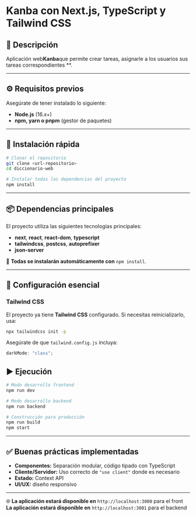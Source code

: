# Kanba con Next.js, TypeScript y Tailwind CSS

## 📌 Descripción

Aplicación web**Kanba**que permite crear tareas, asignarle a los usuarios sus tareas correspondientes **.

---

## ⚙️ Requisitos previos

Asegúrate de tener instalado lo siguiente:

- **Node.js** (16.x+)
- **npm, yarn o pnpm** (gestor de paquetes)

---

## 🚀 Instalación rápida

```bash
# Clonar el repositorio
git clone <url-repositorio>
cd diccionario-web

# Instalar todas las dependencias del proyecto
npm install
```

---

## 📦 Dependencias principales

El proyecto utiliza las siguientes tecnologías principales:

- **next**, **react**, **react-dom**, **typescript**
- **tailwindcss**, **postcss**, **autoprefixer**
- **json-server**

🌟 **Todas se instalarán automáticamente con** `npm install`.

---

## 🎨 Configuración esencial

### Tailwind CSS

El proyecto ya tiene **Tailwind CSS** configurado. Si necesitas reinicializarlo, usa:

```bash
npx tailwindcss init -p
```

Asegúrate de que `tailwind.config.js` incluya:

```js
darkMode: "class";
```


## ▶️ Ejecución

```bash
# Modo desarrollo frontend
npm run dev

# Modo desarrollo backend
npm run backend

# Construcción para producción
npm run build
npm start
```

---

## ✅ Buenas prácticas implementadas

- **Componentes:** Separación modular, código tipado con TypeScript
- **Cliente/Servidor:** Uso correcto de `"use client"` donde es necesario
- **Estado:** Context API
- **UI/UX:** diseño responsivo

---
  🌐 **La aplicación estará disponible en** `http://localhost:3000` para el front
    **La aplicación estará disponible en** `http://localhost:3001` para el backend
